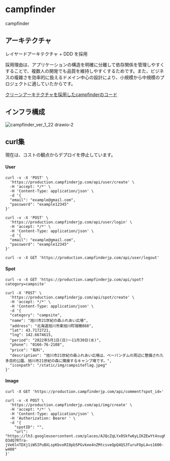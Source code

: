 # campfinder
campfinder

## アーキテクチャ
レイヤードアーキテクチャ + DDD を採用

採用理由は、アプリケーションの構造を明確に分離して依存関係を管理しやすくすることで、複数人の開発でも品質を維持しやすくするためです。また、ビジネスの複雑さを効率的に扱えるドメイン中心の設計により、小規模から中規模のプロジェクトに適していたからです。

[クリーンアーキテクチャを採用したcampfinderのコード](https://github.com/tusmasoma/clean-architecture-campfinder/tree/main)

## インフラ構成
![campfinder_ver_1_22 drawio-2](https://github.com/tusmasoma/campfinder/assets/104899572/073b3d49-8c7c-4b9f-9227-e4a6a99dee39)

## curl集
現在は、コストの観点からデプロイを停止しています。

#### User
```
curl -v -X 'POST' \
  'https://production.campfinderjp.com/api/user/create' \
  -H 'accept: */*' \
  -H 'Content-Type: application/json' \
  -d '{
  "email": "example@gmail.com",
  "password": "example12345"
}'
```

```
curl -v -X 'POST' \
  'https://production.campfinderjp.com/api/user/login' \
  -H 'accept: */*' \
  -H 'Content-Type: application/json' \
  -d '{
  "email": "example@gmail.com",
  "password": "example12345"
}'
```

```
curl -v -X GET 'https://production.campfinderjp.com/api/user/logout'
```

#### Spot
```
curl -v -X GET 'https://production.campfinderjp.com/api/spot?category=campsite'         
```

```
curl -X 'POST' \
  'https://production.campfinderjp.com/api/spot/create' \
  -H 'accept: */*' \
  -H 'Content-Type: application/json' \
  -d '{
  "category": "campsite",
  "name": "旭川市21世紀の森ふれあい広場",
  "address": "北海道旭川市東旭川町瑞穂888",
  "lat": 43.7172721,
  "lng": 142.6674615,
  "period": "2022年5月1日(日)～11月30日(水)",
  "phone": "0166-76-2108",
  "price": "有料",
  "description": "旭川市21世紀の森ふれあい広場は、ペーパンダムの周辺に整備された多目的公園、旭川市21世紀の森に隣接するキャンプ場です。",
  "iconpath": "/static/img/campsiteflag.jpeg"
}'
```

#### Image
```
curl -X GET 'https://production.campfinderjp.com/api/comment?spot_id='
```

```
curl -v -X POST \  
  'https://production.campfinderjp.com/api/img/create' \
  -H 'accept: */*' \
  -H 'Content-Type: application/json' \
  -H 'Authorization: Bearer ' \
  -d '{
    "spotID": "",
    "url": "https://lh3.googleusercontent.com/places/AJQcZqLYx0Skfw6yLIKZEwYt4sugN-O3dQ7RTra-jVe6lnTDXj1iW5IPuBXLspKbvoRI8pb5PGvkee4nZMtcsveQpQ4QS3TuruFOpL4=s1600-w400"
}'
```

